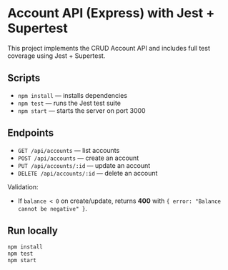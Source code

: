 # Account API (Express) with Jest + Supertest

This project implements the CRUD Account API and includes full test coverage using Jest + Supertest.

## Scripts
- `npm install` — installs dependencies
- `npm test` — runs the Jest test suite
- `npm start` — starts the server on port 3000

## Endpoints
- `GET /api/accounts` — list accounts
- `POST /api/accounts` — create an account
- `PUT /api/accounts/:id` — update an account
- `DELETE /api/accounts/:id` — delete an account

Validation:
- If `balance < 0` on create/update, returns **400** with `{ error: "Balance cannot be negative" }`.

## Run locally
```bash
npm install
npm test
npm start
```
